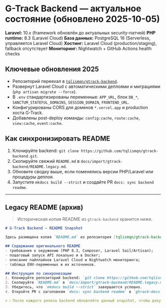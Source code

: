 # G-Track Backend — актуальное состояние (обновлено 2025-10-05)

**Laravel:** 10.x (framework обновлён до актуальных security-патчей)
**PHP runtime:** 8.3 (Laravel Cloud)
**База данных:** PostgreSQL 16 (Serverless, управляется Laravel Cloud)
**Хостинг:** Laravel Cloud (production/staging), fallback отсутствует
**Мониторинг:** Nightwatch + GitHub Actions health checks

## Ключевые обновления 2025
- Репозиторий переехал в [`tqlismqn/gtrack-backend`](https://github.com/tqlismqn/gtrack-backend).
- Развернут Laravel Cloud с автоматическими деплоями и миграциями (`php artisan migrate --force`).
- В `.env` стандартизированы переменные: `APP_URL`, блок `DB_*`, `SANCTUM_STATEFUL_DOMAINS`, `SESSION_DOMAIN`, `FRONTEND_URL`.
- Конфигурированы CORS для доменов `*.vercel.app` и production хоста G-Track.
- Добавлены post-deploy команды: `config:cache`, `route:cache`, `view:cache`, `event:cache`.

## Как синхронизировать README
1. Клонируйте backend: `git clone https://github.com/tqlismqn/gtrack-backend.git`.
2. Скопируйте свежий `README.md` в `docs/import/gtrack-backend/README.legacy.md`.
3. Обновите сводку выше, если поменялись версии PHP/Laravel или процедуры деплоя.
4. Запустите `mkdocs build --strict` и создайте PR `docs: sync backend readme`.

---

## Legacy README (архив)
> Историческая копия README из `gtrack-backend` хранится ниже.

```markdown
# G-Track Backend — README Snapshot

Здесь размещена копия `README.md` из репозитория [tqlismqn/gtrack-backend](https://github.com/tqlismqn/gtrack-backend).

## Содержание оригинального README
- требования к окружению (PHP 8.3, Composer, Laravel Sail/Artisan);
- пошаговый запуск API локально и в Docker;
- описание пайплайнов Laravel Cloud и Nightwatch мониторинга;
- таблица ENV-переменных и их источников.

## Инструкция по синхронизации
1. Клонируйте репозиторий backend: `git clone https://github.com/tqlismqn/gtrack-backend.git`.
2. Скопируйте `README.md` в `docs/import/gtrack-backend/README.legacy.md`.
3. Убедитесь, что `mkdocs build --strict` завершается успешно.
4. Откройте PR с заголовком `docs: sync backend readme` в `gtrack-docs`.

> ℹ️ После каждого релиза backend обновляйте данный snapshot, чтобы документация и кодовая база оставались согласованными.
```
